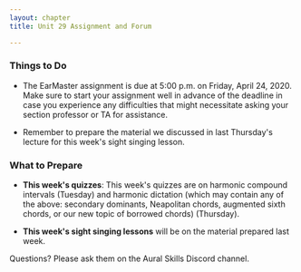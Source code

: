 ```yaml
---
layout: chapter
title: Unit 29 Assignment and Forum

---
```


### Things to Do

- The EarMaster assignment is due at 5:00 p.m. on Friday, April 24, 2020. Make sure to start your assignment well in advance of the deadline in case you experience any difficulties that might necessitate asking your section professor or TA for assistance.

- Remember to prepare the material we discussed in last Thursday's lecture for this week's sight singing lesson.

### What to Prepare

- **This week's quizzes**: This week's quizzes are on harmonic compound intervals (Tuesday) and harmonic dictation (which may contain any of the above: secondary dominants, Neapolitan chords, augmented sixth chords, or our new topic of borrowed chords) (Thursday).

- **This week's sight singing lessons** will be on the material prepared last week.

Questions? Please ask them on the Aural Skills Discord channel.